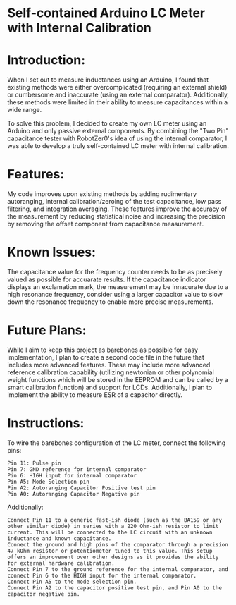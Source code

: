 # Self-contained Arduino LC Meter with Internal Calibration  

# Introduction:
When I set out to measure inductances using an Arduino, I found that existing methods were either overcomplicated (requiring an external shield) or cumbersome and inaccurate (using an external comparator). Additionally, these methods were limited in their ability to measure capacitances within a wide range.

To solve this problem, I decided to create my own LC meter using an Arduino and only passive external components. By combining the "Two Pin" capacitance tester with RobotZer0's idea of using the internal comparator, I was able to develop a truly self-contained LC meter with internal calibration.

# Features:
My code improves upon existing methods by adding rudimentary autoranging, internal calibration/zeroing of the test capacitance, low pass filtering, and integration averaging. These features improve the accuracy of the measurement by reducing statistical noise and increasing the precision by removing the offset component from capacitance measurement.

# Known Issues: 
The capacitance value for the frequency counter needs to be as precisely valued as possible for accuarate results. If the capacitance indicator displays an exclamation mark, the measurement may be innacurate due to a high resonance frequency, consider using a larger capacitor value to slow down the resonance frequency to enable more precise measurements.

# Future Plans:
While I aim to keep this project as barebones as possible for easy implementation, I plan to create a second code file in the future that includes more advanced features. These may include more advanced reference calibration capability (utilizing newtonian or other polynomial weight functions which will be stored in the EEPROM and can be called by a smart calibration function) and support for LCDs. Additionally, I plan to implement the ability to measure ESR of a capacitor directly.

# Instructions:
To wire the barebones configuration of the LC meter, connect the following pins:

    Pin 11: Pulse pin
    Pin 7: GND reference for internal comparator
    Pin 6: HIGH input for internal comparator
    Pin A5: Mode Selection pin
    Pin A2: Autoranging Capacitor Positive test pin
    Pin A0: Autoranging Capacitor Negative pin

Additionally:

    Connect Pin 11 to a generic fast-ish diode (such as the BA159 or any other similar diode) in series with a 220 Ohm-ish resistor to limit current. This will be connected to the LC circuit with an unknown inductance and known capacitance.
    Connect the ground and high pins of the comparator through a precision 47 kOhm resistor or potentiometer tuned to this value. This setup offers an improvement over other designs as it provides the ability for external hardware calibration.
    Connect Pin 7 to the ground reference for the internal comparator, and connect Pin 6 to the HIGH input for the internal comparator.
    Connect Pin A5 to the mode selection pin.
    Connect Pin A2 to the capacitor positive test pin, and Pin A0 to the capacitor negative pin.

